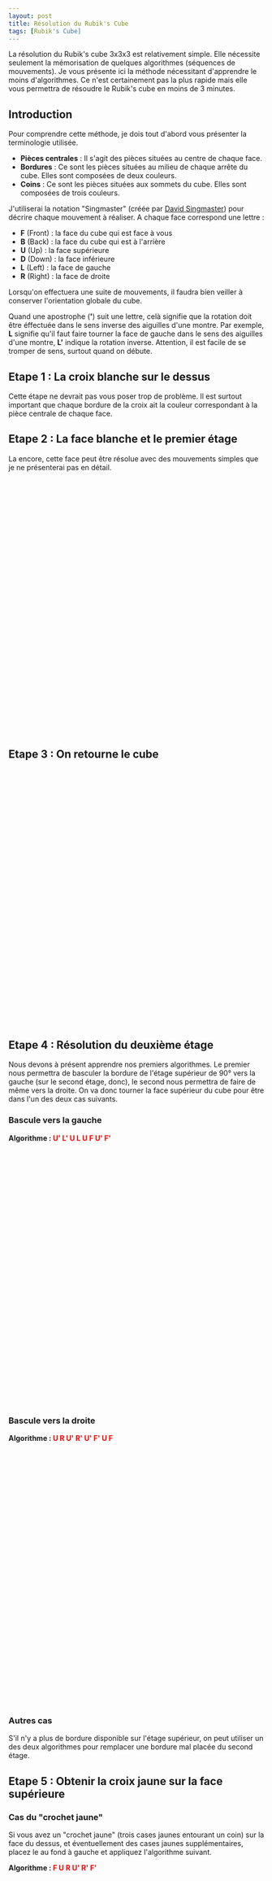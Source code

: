 ```yaml
---
layout: post
title: Résolution du Rubik's Cube
tags: [Rubik's Cube]
---
```


<script src="/js/AnimCube3.js"></script>

La résolution du Rubik's cube 3x3x3 est relativement simple. Elle nécessite seulement la mémorisation de quelques algorithmes (séquences de mouvements). Je vous présente ici la méthode nécessitant d'apprendre le moins d'algorithmes. Ce n'est certainement pas la plus rapide mais elle vous permettra de résoudre le Rubik's cube en moins de 3 minutes.

## Introduction

Pour comprendre cette méthode, je dois tout d'abord vous présenter la terminologie utilisée.

- **Pièces centrales** : Il s'agit des pièces situées au centre de chaque face.
- **Bordures** : Ce sont les pièces situées au milieu de chaque arrête du cube. Elles sont composées de deux couleurs.
- **Coins** : Ce sont les pièces situées aux sommets du cube. Elles sont composées de trois couleurs.

J'utiliserai la notation "Singmaster" (créée par [David Singmaster](https://fr.wikipedia.org/wiki/David_Singmaster)) pour décrire chaque mouvement à réaliser. A chaque face correspond une lettre :

- **F** (Front) : la face du cube qui est face à vous
- **B** (Back) : la face du cube qui est à l'arrière
- **U** (Up) : la face supérieure
- **D** (Down) : la face inférieure
- **L** (Left) : la face de gauche
- **R** (Right) : la face de droite

Lorsqu'on effectuera une suite de mouvements, il faudra bien veiller à conserver l'orientation globale du cube.

Quand une apostrophe (**'**) suit une lettre, celà signifie que la rotation doit être éffectuée dans le sens inverse des aiguilles d'une montre. Par exemple, **L** signifie qu'il faut faire tourner la face de gauche dans le sens des aiguilles d'une montre, **L'** indique la rotation inverse. Attention, il est facile de se tromper de sens, surtout quand on débute.

## Etape 1 : La croix blanche sur le dessus

Cette étape ne devrait pas vous poser trop de problème. Il est surtout important que chaque bordure de la croix ait la couleur correspondant à la pièce centrale de chaque face.

<div style="width: 100%, max-width: 500px; height: 500px: margin: 0px 20px 0px 10px;">
<script>
AnimCube3("bgcolor=ffffff&buttonheight=25&facelets=*w*www*w*************oo*******rr*****b**b*******gg****&position=lluu&hint=10&scale=3");
</script>
</div>

## Etape 2 : La face blanche et le premier étage

La encore, cette face peut être résolue avec des mouvements simples que je ne présenterai pas en détail.

<div style="width: 100%, max-width: 500px; height: 500px">
<script>
AnimCube3("bgcolor=ffffff&buttonheight=25&facelets=wwwwwwwww*********o**oo*o**r**rr*r**bbb*b****g**gg*g**&position=lluu&hint=10&scale=3");
</script>
</div>

## Etape 3 : On retourne le cube

<div style="width: 100%, max-width: 500px; height: 500px">
<script>
AnimCube3("bgcolor=ffffff&buttonheight=25&facelets=wwwwwwwww*********o**oo*o**r**rr*r**bbb*b****g**gg*g**&position=lllllllllllllluuuuuuuu&hint=10&scale=3");
</script>
</div>

## Etape 4 : Résolution du deuxième étage

Nous devons à présent apprendre nos premiers algorithmes. Le premier nous permettra de basculer la bordure de l'étage supérieur de 90° vers la gauche (sur le second étage, donc), le second nous permettra de faire de même vers la droite. On va donc tourner la face supérieur du cube pour être dans l'un des deux cas suivants.

### Bascule vers la gauche

**Algorithme : <span style="color: red">U' L' U L U F U' F'</span>**

<div style="width: 100%, max-width: 500px; height: 500px">
<script>
AnimCube3("bgcolor=ffffff&buttonheight=25&facelets=*g**y****wwwwwwwww**oooo**o**r*rr**r****g*ggg**b*bb**b&position=lldd&move=U' L' U L U F U' F'&speed=20&movetext=5&fonttype=1&textsize=20");
</script>
</div>

### Bascule vers la droite

**Algorithme : <span style="color: red">U R U' R' U' F' U F</span>**

<div style="width: 100%, max-width: 500px; height: 500px"><script>
AnimCube3("bgcolor=ffffff&buttonheight=25&facelets=*b**y****wwwwwwwww**oooo**o**r*rr**r****g*ggg**b*bb**b&position=lluu&move=U R U' R' U' F' U F&speed=20&movetext=5&fonttype=1&textsize=20");
</script>
</div>

### Autres cas

S'il n'y a plus de bordure disponible sur l'étage supérieur, on peut utiliser un des deux algorithmes pour remplacer une bordure mal placée du second étage.

## Etape 5 : Obtenir la croix jaune sur la face supérieure

### Cas du "crochet jaune"

Si vous avez un "crochet jaune" (trois cases jaunes entourant un coin) sur la face du dessus, et éventuellement des cases jaunes supplémentaires, placez le au fond à gauche et appliquez l'algorithme suivant.

**Algorithme : <span style="color: red">F U R U' R' F'</span>**

<div style="width: 100%, max-width: 500px; height: 500px"><script>
AnimCube3("bgcolor=ffffff&buttonheight=25&facelets=***yy**y*wwwwwwwww*ooyoo*oo*rr*rr*rr***gggggg*bbybb*bb&position=lluu&move=F U R U' R' F'&speed=20&movetext=5&fonttype=1&textsize=20");
</script>
</div>

### Cas de la "barre jaune"

Si vous avez une "barre jaune" (trois cases jaunes alignées, dont le centre) sur la face du dessus, et éventuellement des cases jaunes supplémentaires, placez la à l'horizontale et appliquez l'algorithme suivant.

**Algorithme : <span style="color: red">F R U R' U' F'</span>**

<div style="width: 100%, max-width: 500px; height: 500px"><script>
AnimCube3("bgcolor=ffffff&buttonheight=25&facelets=***yyy***wwwwwwwww*ooyoo*oo*rryrr*rr***gggggg*bb*bb*bb&position=lluu&move=F R U R' U' F'&speed=20&movetext=5&fonttype=1&textsize=20&hint=10&scale=3");
</script>
</div>

### Autres cas

Si vous n'êtes dans aucun de ces deux cas, appliquez un des deux algorithmes et répétez cette étape.

## Etape 6 : Terminer la face jaune

A cette étape, un seul algorithme est nécessaire (le "Sune"), mais nous allons orienter la face supérieure en fonction du motif que forment ses cases jaunes. On devra répéter cette étape autant que nécessaire (parfois 5 ou 6 fois dans les pire cas !).

**Algorithme "Sune" : <span style="color: red">R U R' U R U U R'</span>**

### Cas du "poisson jaune"

Orientez la face supérieur de manière à ce que le "poisson jaune" pointe vers le coin inférieur gauche. Si vous avez une case jaune face à vous, sur le côté droit du dernier étage, la face jaune devrait être résolue après l'exécution du "corner flipper". Sinon, orientez la face supérieure pour avoir une case jaune face à vous, sur le côté gauche ou droit du dernier étage et exécute l'algorithme. Répétez ensuite l'étape 6.

<div style="width: 100%, max-width: 500px; height: 500px"><script>
AnimCube3("bgcolor=ffffff&buttonheight=25&facelets=yy*yyy*y*wwwwwwwww*oo*ooyoo*rr*rryrr***gggggg*bb*bbybb&position=lluu&move=R U R' U R U U R'&speed=20&movetext=5&fonttype=1&textsize=20&hint=10&scale=3");
</script>
</div>

### Cas de la "croix jaune"

Si vous n'avez qu'une croix jaune sur la face supérieure, orientez cette dernière de manière à avoir une case jaune face à vous, sur le côté droit du dernier étage. Répétez ensuite l'étape 6.

<div style="width: 100%, max-width: 500px; height: 500px"><script>
AnimCube3("bgcolor=ffffff&buttonheight=25&facelets=*y*yyy*y*wwwwwwwww*oo*ooyoo*rr*rr*rr***gggggg*bb*bb*bb&position=lluu&move=R U R' U R U U R'&speed=20&movetext=5&fonttype=1&textsize=20&hint=10&scale=3");
</script>
</div>

## Etape 7 : Placer les boins coins

Si vous avez de la chance, les coins sont bien placés et vous pouvez passer à l'étape 8. Sinon, essayez de trouver une face du dernier étage ayant deux coins de la même couleur, et placez-là à l'arrière. S'il n'y en a pas, exécutez l'algorithme suivant et répétez cette étape.

**Algorithme "corner switch" : <span style="color: red">R' F R' B B R F' R' B B R R</span>**

<div style="width: 100%, max-width: 500px; height: 500px"><script>
AnimCube3("bgcolor=ffffff&buttonheight=25&facelets=yyyyyyyyywwwwwwwwwrrr*rrorrgoo*oogoob*obbbbbbbgg*ggrgg&position=lluu&move=R' F R' B B R F' R' B B R R&speed=20&movetext=5&fonttype=1&textsize=20&hint=10&scale=3");
</script>
</div>

## Etape 8 : Finir la dernière face

La dernière étape consiste à placer correctement le bordures du dernier étage. Si vous avez déjà une face terminée, vous n'êtes plus qu'à un algorithme de la résolution. Sinon, appliquez une des deux algorithmes suivants, et répétez cette étape.

Les deux algorithmes nous permettent de permuter les trois bordures des faces gauche, avant et droite. L'un permet de les faire tourner dans le sens des aiguilles d'une montre, et l'autre en sens inverse. Notez qu'appliquer deux fois de suite le même algorithme revient au même qu'appliquer l'autre. On peut ainsi éviter d'apprendre les deux.

### Rotation anti-horaire

**Algorithme : <span style="color: red">R U' R U R U R U' R' U' R R</span>**

<div style="width: 100%, max-width: 500px; height: 500px"><script>
AnimCube3("bgcolor=ffffff&buttonheight=25&facelets=*y*y*y***wwwwwwwww***o***************r**********b*****&position=lluu&move=R U' R U R U R U' R' U' R R&speed=20&movetext=5&fonttype=1&textsize=20&hint=10&scale=3");
</script>
</div>

### Rotation horaire

**Algorithme : <span style="color: red">R R U R U R' U' R' U' R' U R'</span>**

<div style="width: 100%, max-width: 500px; height: 500px"><script>
AnimCube3("bgcolor=ffffff&buttonheight=25&facelets=*y*y*y***wwwwwwwww***o***************r**********b*****&position=lluu&move=R R U R U R' U' R' U' R' U R'&speed=20&movetext=5&fonttype=1&textsize=20&hint=10&scale=3");
</script>
</div>

### Etape 9 : Admirez votre oeuvre, améliorez-vous, et retrouvez une vie normale !

<div style="width: 100%, max-width: 500px; height: 500px"><script>
AnimCube3("bgcolor=ffffff&buttonheight=25&position=lluu");
</script>
</div>

## Conclusion

Mémoriser les algorithmes peut sembler difficile. Le meilleur moyen d'y parvenir et d'inventer des moyens mnemotechniques, basés sur les mouvements à effectuer, ou sur la notation Singmaster.

Il est aussi possible de décomposer les algorithmes en groupes d'opérations. Voici quelques enchaînements fréquents, et leur appelation commune :

- "Sexy move" : **R U R' U'**
- "Inverse Sexy move" : **U R U' R'**
- "Left Sexy move" : **L' U' L U**
- "Inverse Left Sexy move": **U' L' U L**

A l'étape 4, on peut ainsi placer le cube de trois-quarts (et considérer qu'il n'y a plus de face "avant") et appliquer ces algorithmes :

- Bascule vers la gauche : "Inverse Left Sexy move" + "Inverse Sexy move"
- Bascule vers la droite : "Inverse Sexy move" + "Inverse Left Sexy move"

A l'étape 2, l'algorithme du "crocket jaune" devient : **F + "Inverse Sexy move" + F'**

Celui de la barre horizontale devient : **F + "Sexy move" + F'**

Si vous connaissez d'autres moyen mnémotechniques, n'hésitez pas à les partager en commentaires !

## Annexes

Les cubes 3D de cet article ont été générés grâce à [AnimCubeJS](https://animcubejs.cubing.net/animcubejs.html) 
